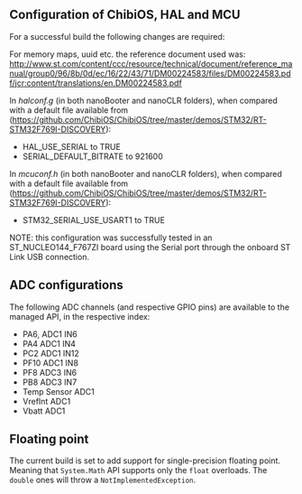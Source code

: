 ## Configuration of ChibiOS, HAL and MCU

For a successful build the following changes are required:

For memory maps, uuid etc. the reference document used was: http://www.st.com/content/ccc/resource/technical/document/reference_manual/group0/96/8b/0d/ec/16/22/43/71/DM00224583/files/DM00224583.pdf/jcr:content/translations/en.DM00224583.pdf

In _halconf.g_ (in both nanoBooter and nanoCLR folders), when compared with a default file available from (https://github.com/ChibiOS/ChibiOS/tree/master/demos/STM32/RT-STM32F769I-DISCOVERY):
- HAL_USE_SERIAL to TRUE
- SERIAL_DEFAULT_BITRATE to 921600

In _mcuconf.h_ (in both nanoBooter and nanoCLR folders), when compared with a default file available from (https://github.com/ChibiOS/ChibiOS/tree/master/demos/STM32/RT-STM32F769I-DISCOVERY):
- STM32_SERIAL_USE_USART1 to TRUE

NOTE: this configuration was successfully tested in an ST_NUCLEO144_F767ZI board using the Serial port through the onboard ST Link USB connection.

## ADC configurations

The following ADC channels (and respective GPIO pins) are available to the managed API, in the respective index:
- PA6, ADC1 IN6
- PA4  ADC1 IN4
- PC2  ADC1 IN12
- PF10 ADC1 IN8
- PF8  ADC3 IN6
- PB8  ADC3 IN7
- Temp Sensor ADC1
- VrefInt ADC1
- Vbatt ADC1

## Floating point

The current build is set to add support for single-precision floating point.
Meaning that `System.Math` API supports only the `float` overloads. The `double` ones will throw a `NotImplementedException`.
